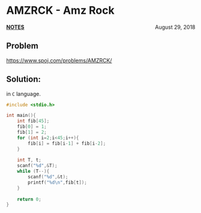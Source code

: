 # AMZRCK - Amz Rock

<p style="text-align:left;"><a href="../../../notes.html"><b>NOTES</b></a> <span style="float:right;">         August 29, 2018 </span></p>

## Problem

<a href="https://www.spoj.com/problems/AMZRCK/" target="_blank">https://www.spoj.com/problems/AMZRCK/</a>

## Solution:

in `C` language.

```c
#include <stdio.h>

int main(){
    int fib[45];
    fib[0] = 1;
    fib[1] = 2;
    for (int i=2;i<45;i++){
        fib[i] = fib[i-1] + fib[i-2];
    }
    
    int T, t;
    scanf("%d",&T);
    while (T--){
        scanf("%d",&t);
        printf("%d\n",fib[t]);
    }
    
    return 0;
}
```
